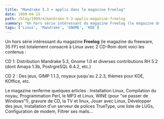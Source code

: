 ```yaml
---
title: "Mandrake 5.3 + applis dans le magazine Freelog"
date: 1999-04-15
path: /blog/1999/4/mandrake-5-3-applis-magazine-freelog
summary: "Un hors série intéressant du magazine Freelog (le magazine du freeware, 35 FF) est totalement consacré à Linux avec 2 CD-Rom dont voici les contenus : CD 1: Distribution Mandrake 5.3, Gnome 1.0 et diverses contributions RH 5.2 (dont Amaya 1.3b, PostrgreSQL 6.4.2, etc.) CD 2 : Des jeux, GIMP 1.1.3, noyaux jusqu'au 2.2.3, thèmes pour KDE, KOffice, etc."
tags: ['Linux', 'Mandrake', 'GNOME', 'KDE']
---
```


<P>Un hors série intéressant du magazine <B>Freelog</B> (le magazine du
freeware, 35 FF) est totalement consacré à Linux avec 2 CD-Rom dont
voici les contenus :</P>

<P>CD 1: Distribution Mandrake 5.3, Gnome 1.0 et diverses contributions RH
5.2 (dont Amaya 1.3b, PostrgreSQL 6.4.2, etc.)</P>

<P>CD 2 : Des jeux, GIMP 1.1.3, noyaux jusqu'au 2.2.3, thèmes pour KDE,
KOffice, etc.</P>

<P>Le magazine renferme quelques articles : Installation Linux, Compilation
du noyau, Programmation Perl, le MP3 et Linux, WINE (pour "se passer de
Windows"!), gravure de CD, la TV et linux, Jouer avec Linux, Développer
des jeux, Installation d'un serveur de polices TrueType, une liste de
LUGs, Configuration de modem, Filtrer ses mails...</P>


